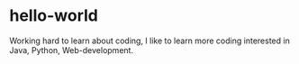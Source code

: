# hello-world

Working hard to learn about coding, I like to learn more coding interested in Java, Python, Web-development.
